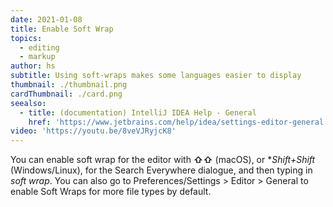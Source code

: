 ```yaml
---
date: 2021-01-08
title: Enable Soft Wrap
topics:
  - editing
  - markup
author: hs
subtitle: Using soft-wraps makes some languages easier to display
thumbnail: ./thumbnail.png
cardThumbnail: ./card.png
seealso:
  - title: (documentation) IntelliJ IDEA Help - General
    href: 'https://www.jetbrains.com/help/idea/settings-editor-general.html'
video: 'https://youtu.be/8veVJRyjcK8'
---
```

You can enable soft wrap for the editor with **⇧⇧** (macOS), or **Shift+Shift* (Windows/Linux), for the Search Everywhere dialogue, and then typing in *soft wrap*. You can also go to Preferences/Settings > Editor > General to enable Soft Wraps for more file types by default.
